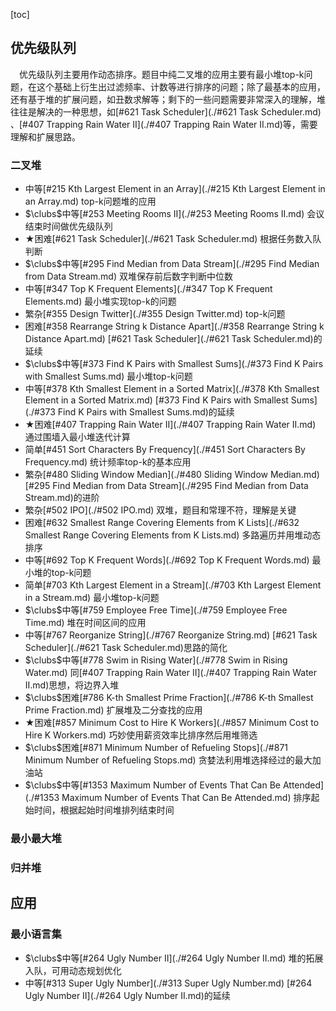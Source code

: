 [toc]

## 优先级队列

&emsp;优先级队列主要用作动态排序。题目中纯二叉堆的应用主要有最小堆top-k问题，在这个基础上衍生出过滤频率、计数等进行排序的问题；除了最基本的应用，还有基于堆的扩展问题，如丑数求解等；剩下的一些问题需要非常深入的理解，堆往往是解决的一种思想，如[#621 Task Scheduler](./#621 Task Scheduler.md) 、[#407 Trapping Rain Water II](./#407 Trapping Rain Water II.md)等，需要理解和扩展思路。

### 二叉堆

* 中等[#215 Kth Largest Element in an Array](./#215 Kth Largest Element in an Array.md)    top-k问题堆的应用
* $\clubs$中等[#253 Meeting Rooms II](./#253 Meeting Rooms II.md)    会议结束时间做优先级队列
* $\bigstar$困难[#621 Task Scheduler](./#621 Task Scheduler.md)    根据任务数入队判断
* $\clubs$中等[#295 Find Median from Data Stream](./#295 Find Median from Data Stream.md)    双堆保存前后数字判断中位数
* 中等[#347 Top K Frequent Elements](./#347 Top K Frequent Elements.md)    最小堆实现top-k的问题
* 繁杂[#355 Design Twitter](./#355 Design Twitter.md)    top-k问题
* 困难[#358 Rearrange String k Distance Apart](./#358 Rearrange String k Distance Apart.md)    [#621 Task Scheduler](./#621 Task Scheduler.md)的延续
* $\clubs$中等[#373 Find K Pairs with Smallest Sums](./#373 Find K Pairs with Smallest Sums.md)    最小堆top-k问题
* 中等[#378 Kth Smallest Element in a Sorted Matrix](./#378 Kth Smallest Element in a Sorted Matrix.md)    [#373 Find K Pairs with Smallest Sums](./#373 Find K Pairs with Smallest Sums.md)的延续
* $\bigstar$困难[#407 Trapping Rain Water II](./#407 Trapping Rain Water II.md)    通过围墙入最小堆迭代计算
* 简单[#451 Sort Characters By Frequency](./#451 Sort Characters By Frequency.md)    统计频率top-k的基本应用
* 繁杂[#480 Sliding Window Median](./#480 Sliding Window Median.md)    [#295 Find Median from Data Stream](./#295 Find Median from Data Stream.md)的进阶
* 繁杂[#502 IPO](./#502 IPO.md)    双堆，题目和常理不符，理解是关键
* 困难[#632 Smallest Range Covering Elements from K Lists](./#632 Smallest Range Covering Elements from K Lists.md)    多路遍历并用堆动态排序
* 中等[#692 Top K Frequent Words](./#692 Top K Frequent Words.md)    最小堆的top-k问题
* 简单[#703 Kth Largest Element in a Stream](./#703 Kth Largest Element in a Stream.md)    最小堆top-k问题
* $\clubs$中等[#759 Employee Free Time](./#759 Employee Free Time.md)    堆在时间区间的应用
* 中等[#767 Reorganize String](./#767 Reorganize String.md)    [#621 Task Scheduler](./#621 Task Scheduler.md)思路的简化
* $\clubs$中等[#778 Swim in Rising Water](./#778 Swim in Rising Water.md)    同[#407 Trapping Rain Water II](./#407 Trapping Rain Water II.md)思想，将边界入堆
* $\clubs$困难[#786 K-th Smallest Prime Fraction](./#786 K-th Smallest Prime Fraction.md)    扩展堆及二分查找的应用
* $\bigstar$困难[#857 Minimum Cost to Hire K Workers](./#857 Minimum Cost to Hire K Workers.md)    巧妙使用薪资效率比排序然后用堆筛选
* $\clubs$困难[#871 Minimum Number of Refueling Stops](./#871 Minimum Number of Refueling Stops.md)    贪婪法利用堆选择经过的最大加油站
* $\clubs$中等[#1353 Maximum Number of Events That Can Be Attended](./#1353 Maximum Number of Events That Can Be Attended.md)    排序起始时间，根据起始时间堆排列结束时间

### 最小最大堆



### 归并堆



## 应用

### 最小语言集

* $\clubs$中等[#264 Ugly Number II](./#264 Ugly Number II.md)    堆的拓展入队，可用动态规划优化
* 中等[#313 Super Ugly Number](./#313 Super Ugly Number.md)    [#264 Ugly Number II](./#264 Ugly Number II.md)的延续


